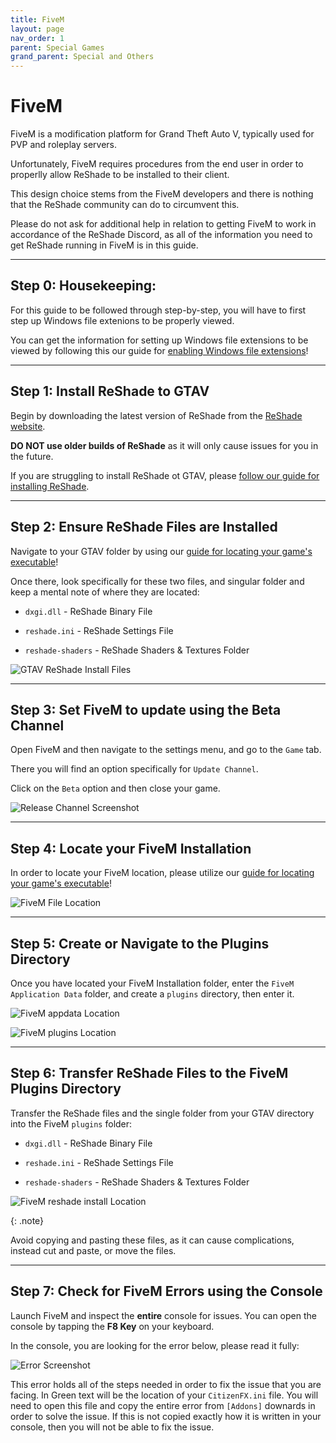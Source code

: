 ```yaml
---
title: FiveM
layout: page
nav_order: 1
parent: Special Games
grand_parent: Special and Others
---
```


# FiveM

FiveM is a modification platform for Grand Theft Auto V, typically used for PVP and roleplay servers. 

Unfortunately, FiveM requires procedures from the end user in order to properlly allow ReShade to be installed to their client.

This design choice stems from the FiveM developers and there is nothing that the ReShade community can do to circumvent this. 

Please do not ask for additional help in relation to getting FiveM to work in accordance of the ReShade Discord, as all of the information you need to get ReShade running in FiveM is in this guide.

---

## Step 0: Housekeeping:

For this guide to be followed through step-by-step, you will have to first step up Windows file extenions to be properly viewed.

You can get the information for setting up Windows file extensions to be viewed by following this our guide for [enabling Windows file extensions](https://guides.martysmods.com/docs/special-and-others/enabling-windows-file-extensions/)!

---

## **Step 1:** Install ReShade to GTAV

Begin by downloading the latest version of ReShade from the [ReShade website](https://reshade.me).

**DO NOT use older builds of ReShade** as it will only cause issues for you in the future.

If you are struggling to install ReShade ot GTAV, please [follow our guide for installing ReShade](https://guides.martysmods.com/docs/reshade-guides/downloading-and-installing-reshade/).

---

## **Step 2:** Ensure ReShade Files are Installed

Navigate to your GTAV folder by using our [guide for locating your game's executable](https://guides.martysmods.com/docs/special-and-others/finding-your-game-executable-and-directory/)!

Once there, look specifically for these two files, and singular folder and keep a mental note of where they are located:

* `dxgi.dll` - ReShade Binary File

* `reshade.ini` - ReShade Settings File

* `reshade-shaders` - ReShade Shaders & Textures Folder

![GTAV ReShade Install Files](../images/fivem/gtav-reshade-install-files.png)

---

## **Step 3:** Set FiveM to update using the **Beta Channel**

Open FiveM and then navigate to the settings menu, and go to the `Game` tab.

There you will find an option specifically for `Update Channel`.

Click on the `Beta` option and then close your game.

![Release Channel Screenshot](../images/fivem/fivem-release-channel.png)

---

## **Step 4:** Locate your FiveM Installation

In order to locate your FiveM location, please utilize our [guide for locating your game's executable](https://guides.martysmods.com/docs/special-and-others/finding-your-game-executable-and-directory/)!

![FiveM File Location](../images/fivem/fivem-file-location.png)

---

## **Step 5:** Create or Navigate to the Plugins Directory

Once you have located your FiveM Installation folder, enter the `FiveM Application Data` folder, and create a `plugins` directory, then enter it.

![FiveM appdata Location](../images/fivem/fivem-appdata-location.png)

![FiveM plugins Location](../images/fivem/fivem-plguins-location.png)

---

## **Step 6:** Transfer ReShade Files to the FiveM Plugins Directory

Transfer the ReShade files and the single folder from your GTAV directory into the FiveM `plugins` folder:

* `dxgi.dll` - ReShade Binary File

* `reshade.ini` - ReShade Settings File

* `reshade-shaders` - ReShade Shaders & Textures Folder

![FiveM reshade install Location](../images/fivem/fivem-reshade-install-location.png)

{: .note}

Avoid copying and pasting these files, as it can cause complications, instead cut and paste, or move the files.

---

## Step 7: Check for FiveM Errors using the Console

Launch FiveM and inspect the **entire** console for issues. You can open the console by tapping the **F8 Key** on your keyboard.

In the console, you are looking for the error below, please read it fully:

![Error Screenshot](../images/fivem/fivem_reshade5_bs.png)

This error holds all of the steps needed in order to fix the issue that you are facing. In Green text will be the location of your `CitizenFX.ini` file. You will need to open this file and copy the entire error from `[Addons]` downards in order to solve the issue. If this is not copied exactly how it is written in your console, then you will not be able to fix the issue.